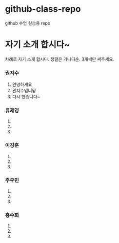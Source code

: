 # github-class-repo
github 수업 실습용 repo

# 자기 소개 합시다~
차례로 자기 소개 합시다. 정렬은 가나다순. 3개씩만 써주세요.

### 권지수
1. 안녕하세요
2. 권지수입니당
3. 다시 했습니다~


### 류제영
1.
2.
3.

### 이강훈
1.
2.
3.

### 주우민
1.
2.
3.

### 홍수희
1.
2.
3.
